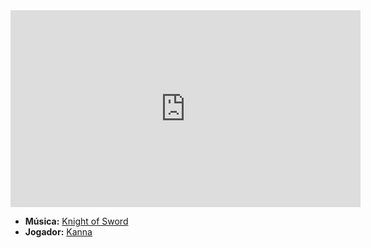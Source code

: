 <iframe width="560" height="315" src="https://www.youtube.com/embed/TiQdl2toBtg?si=lf98DV1UzO_4GQw6" title="YouTube video player" frameborder="0" allow="accelerometer; autoplay; clipboard-write; encrypted-media; gyroscope; picture-in-picture; web-share" referrerpolicy="strict-origin-when-cross-origin" allowfullscreen></iframe>

- **Música:** [Knight of Sword](content/Músicas/Knight%20of%20Sword.md)
- **Jogador:** [Kanna](content/Jogadores/Kanna.md)